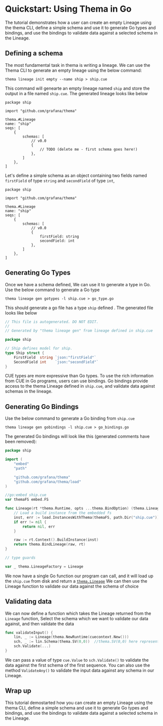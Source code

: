 # Quickstart: Using Thema in Go

The tutorial demonstrates how a user can create an empty Lineage using the thema CLI, define a simple schema and use it to generate Go types and bindings, and use the bindings to validate data against a selected schema in the Lineage.

## Defining a schema
The most fundamental task in thema is writing a lineage. We can use the Thema CLI to generate an empty lineage using the below command:

```
thema lineage init empty --name ship > ship.cue 
```

This command will genearte an empty lineage named `ship` and store the output in a file named `ship.cue`. The generated lineage looks like below

```cue
package ship

import "github.com/grafana/thema"

thema.#Lineage
name: "ship"
seqs: [
	{
		schemas: [
			// v0.0
			{
				// TODO (delete me - first schema goes here!)
			},
		]
	},
]
```

Let's define a simple schema as an object containing two fields named `firstField` of type `string` and `secondField` of type `int`,  

```cue
package ship

import "github.com/grafana/thema"

thema.#Lineage
name: "ship"
seqs: [
	{
		schemas: [
			// v0.0
			{
				firstField: string
                secondField: int
			},
		]
	},
]
```

## Generating Go Types

Once we have a schema defined, We can use it to generate a type in Go. Use the below command to generate a Go type


```
thema lineage gen gotypes -l ship.cue > go_type.go 
```

This should generate a go file has a type `ship` defined . The generated file looks like below

```go
// This file is autogenerated. DO NOT EDIT.
//
// Generated by "thema lineage gen" from lineage defined in ship.cue

package ship

// Ship defines model for ship.
type Ship struct {
	FirstField  string `json:"firstField"`
	SecondField int    `json:"secondField"`
}
```


CUE types are more expressive than Go types. To use the rich information from CUE in Go programs, users can use bindings. Go bindings provide access to the thema Lineage defined in `ship.cue`, and validate data against schemas in the lineage.

## Generating Go Bindings

Use the below command to generate a Go binding from `ship.cue`

```
thema lineage gen gobindings -l ship.cue > go_bindings.go
```

The generated Go bindings will look like this (generated comments have been removed):

```go
package ship

import (
	"embed"
	"path"

	"github.com/grafana/thema"
	"github.com/grafana/thema/load"
)

//go:embed ship.cue
var themaFS embed.FS

func Lineage(rt *thema.Runtime, opts ...thema.BindOption) (thema.Lineage, error) {
	// Load a build instance from the embedded fs
	inst, err := load.InstancesWithThema(themaFS, path.Dir("ship.cue"))
	if err != nil {
		return nil, err
	}

	raw := rt.Context().BuildInstance(inst)
	return thema.BindLineage(raw, rt)
}

// type guards

var _ thema.LineageFactory = Lineage
```
We now have a single Go function our program can call, and it will load up the `ship.cue` from disk and return a [`thema.Lineage`](https://pkg.go.dev/github.com/grafana/thema#Lineage)
We can then use the Lineage function to validate our data against the schema of choice

## Validating data

We can now define a function which takes the Lineage returned from the `Lineage` function, Select the schema which we want to validate our data against, and then validate the data

```go
func validateInput() {
	lin, _ := Lineage(thema.NewRuntime(cuecontext.New()))
	sch, _ := lin.Schema(thema.SV(0,0))  //thema.SV(0,0) here represents first schema of first sequence
	sch.Validate(...)
}
```

We can pass a value of type `cue.Value` to `sch.Validate()` to validate the data against the first schema of the first sequence. You can also use the method `ValidateAny()` to validate the input data against any schema in our Lineage.

## Wrap up
This tutorial demostarted how you can create an empty Lineage using the thema CLI, define a simple schema and use it to generate Go types and bindings, and use the bindings to validate data against a selected schema in the Lineage.  
